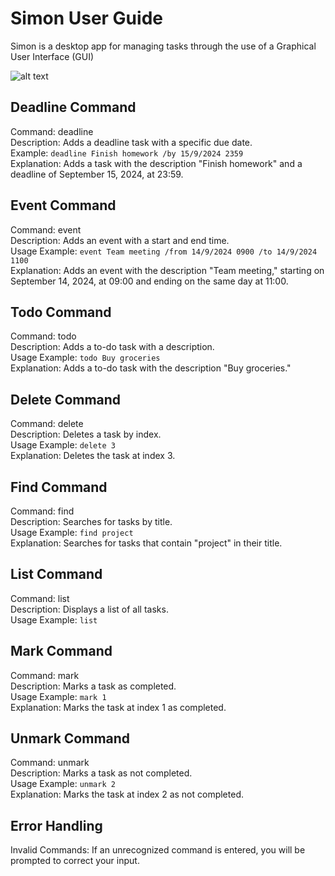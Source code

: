 # Simon User Guide


Simon is a desktop app for managing tasks through the use of a Graphical User Interface (GUI)

![alt text](https://raw.githubusercontent.com/yuvrajaryan/ip/refs/heads/master/docs/Ui.png)

## Deadline Command

Command: deadline\
Description: Adds a deadline task with a specific due date.\
Example: `deadline Finish homework /by 15/9/2024 2359`\
Explanation: Adds a task with the description "Finish homework" and a deadline of September 15, 2024, at 23:59.

## Event Command

Command: event\
Description: Adds an event with a start and end time.\
Usage Example: `event Team meeting /from 14/9/2024 0900 /to 14/9/2024 1100`\
Explanation: Adds an event with the description "Team meeting," starting on September 14, 2024, at 09:00 and ending on the same day at 11:00.

## Todo Command

Command: todo\
Description: Adds a to-do task with a description.\
Usage Example: `todo Buy groceries`\
Explanation: Adds a to-do task with the description "Buy groceries."


## Delete Command

Command: delete\
Description: Deletes a task by index.\
Usage Example: `delete 3`\
Explanation: Deletes the task at index 3.

## Find Command

Command: find\
Description: Searches for tasks by title.\
Usage Example: `find project`\
Explanation: Searches for tasks that contain "project" in their title.

## List Command

Command: list\
Description: Displays a list of all tasks.\
Usage Example: `list`

## Mark Command

Command: mark\
Description: Marks a task as completed.\
Usage Example: `mark 1`\
Explanation: Marks the task at index 1 as completed.

## Unmark Command

Command: unmark\
Description: Marks a task as not completed.\
Usage Example: `unmark 2`\
Explanation: Marks the task at index 2 as not completed.



## Error Handling
Invalid Commands: If an unrecognized command is entered, you will be prompted to correct your input.
